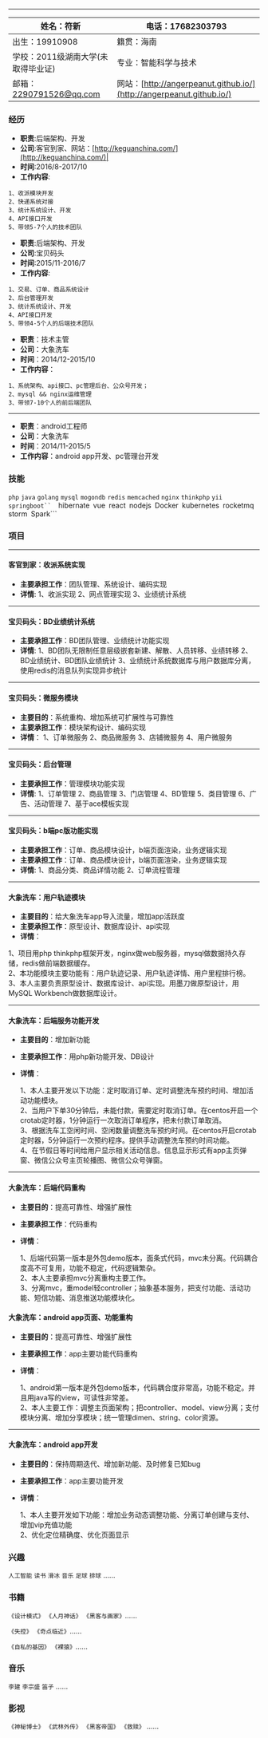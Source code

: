 
---
|姓名：符新 | 电话：17682303793 |
|---|---|
|出生：19910908 |籍贯：海南|
|学校：2011级湖南大学(未取得毕业证) |专业：智能科学与技术|
|邮箱：<2290791526@qq.com> |网站：[http://angerpeanut.github.io/](http://angerpeanut.github.io/)|

### 经历

- **职责**:后端架构、开发
- **公司**:客官到家、网站：[http://keguanchina.com/](http://keguanchina.com/)|
- **时间**:2016/8-2017/10
- **工作内容**:
```
1、收派模块开发
2、快递系统对接
3、统计系统设计、开发
4、API接口开发
5、带领5-7个人的技术团队
```


- **职责**:后端架构、开发
- **公司**:宝贝码头
- **时间**:2015/11-2016/7
- **工作内容**:
```
1、交易、订单、商品系统设计
2、后台管理开发
3、统计系统设计、开发
4、API接口开发
5、带领4-5个人的后端技术团队
```

- **职责**：技术主管
- **公司**：大象洗车
- **时间**：2014/12-2015/10
- **工作内容**：
```
1、系统架构、api接口、pc管理后台、公众号开发；
2、mysql && nginx运维管理
3、带领7-10个人的前后端团队
```
---
- **职责**：android工程师
- **公司**：大象洗车
- **时间**：2014/11-2015/5
- **工作内容**：android app开发、pc管理台开发


### 技能
```php``` ```java``` ```golang``` ```mysql``` ```mogondb``` ```redis``` ```memcached``` ```nginx```
```thinkphp``` ```yii```
```springboot``  ```hibernate```
```vue``` ```react``` ```nodejs```
```Docker``` ```kubernetes```
```rocketmq``` ```storm``` ```Spark```


### 项目

----
#### 客官到家：收派系统实现
  - **主要承担工作**：团队管理、系统设计、编码实现
  - **详情**:
  1、收派实现
  2、网点管理实现
  3、业绩统计系统


----
#### 宝贝码头：BD业绩统计系统
  - **主要承担工作**：BD团队管理、业绩统计功能实现
  - **详情**:
  1、BD团队无限制任意层级嵌套新建、解散、人员转移、业绩转移
  2、BD业绩统计、BD团队业绩统计
  3、业绩统计系统数据库与用户数据库分离，使用redis的消息队列实现异步统计

----
#### 宝贝码头：微服务模块
  - **主要目的**：系统重构、增加系统可扩展性与可靠性
  - **主要承担工作**：模块架构设计、编码实现
  - **详情**：
  1、订单微服务
  2、商品微服务
  3、店铺微服务
  4、用户微服务

----
#### 宝贝码头：后台管理
  - **主要承担工作**：管理模块功能实现
  - **详情**:
  1、订单管理
  2、商品管理
  3、门店管理
  4、BD管理
  5、类目管理
  6、广告、活动管理
  7、基于ace模板实现

----
#### 宝贝码头：b端pc版功能实现
  - **主要承担工作**：订单、商品模块设计，b端页面渲染，业务逻辑实现
  - **主要承担工作**：订单、商品模块设计，b端页面渲染，业务逻辑实现
  - **详情**:
  1、商品分类、商品详情功能
  2、订单流程管理

----
#### 大象洗车：用户轨迹模块
  - **主要目的**：给大象洗车app导入流量，增加app活跃度
  - **主要承担工作**：原型设计、数据库设计、api实现
  - **详情**：

  1、项目用php thinkphp框架开发，nginx做web服务器，mysql做数据持久存储，redis做前端数据缓存。<br>
  2、本功能模块主要功能有：用户轨迹记录、用户轨迹详情、用户里程排行榜。<br>
  3、本人主要负责原型设计、数据库设计、api实现。用墨刀做原型设计，用MySQL Workbench做数据库设计。

----
#### 大象洗车：后端服务功能开发
  - **主要目的**：增加新功能
  - **主要承担工作**：用php新功能开发、DB设计
  - **详情**：

    1、本人主要开发以下功能：定时取消订单、定时调整洗车预约时间、增加活动功能模块。<br>
    2、当用户下单30分钟后，未能付款，需要定时取消订单。在centos开启一个crotab定时器，1分钟运行一次取消订单程序，把未付款订单取消。<br>
    3、根据洗车工空闲时间、空闲数量调整洗车预约时间。在centos开启crotab定时器，5分钟运行一次预约程序。提供手动调整洗车预约时间功能。<br>
    4、在节假日等时间给用户显示相关活动信息。信息显示形式有app主页弹窗、微信公众号主页轮播图、微信公众号弹窗。

----
#### 大象洗车：后端代码重构
  - **主要目的**：提高可靠性、增强扩展性
  - **主要承担工作**：代码重构
  - **详情**：

      1、后端代码第一版本是外包demo版本，面条式代码，mvc未分离。代码耦合度高不可复用，功能不稳定，代码逻辑繁杂。<br>
      2、本人主要承担mvc分离重构主要工作。<br>
      3、分离mvc，重model轻controller；抽象基本服务，把支付功能、活动功能、短信功能、消息推送功能模块化。


#### 大象洗车：android app页面、功能重构
  - **主要目的**：提高可靠性、增强扩展性
  - **主要承担工作**：app主要功能代码重构
  - **详情**：

    1、android第一版本是外包demo版本，代码耦合度非常高，功能不稳定。并且用java写的view，可读性非常差。<br>
    2、本人主要工作：调整主页面架构；把controller、model、view分离；支付模块分离、增加分享模块；统一管理dimen、string、color资源。

----
#### 大象洗车：android app开发
  - **主要目的**：保持周期迭代、增加新功能、及时修复已知bug
  - **主要承担工作**：app主要功能开发
  - **详情**：

    1、本人主要开发如下功能：增加业务动态调整功能、分离订单创建与支付、增加vip充值功能<br>
    2、优化定位精确度、优化页面显示



### 兴趣
```人工智能``` ```读书``` ```滑冰``` ```音乐``` ```足球``` ```排球``` ……

### 书籍
```《设计模式》``` ```《人月神话》``` ```《黑客与画家》```……

```《失控》``` ```《奇点临近》```……

```《自私的基因》``` ```《裸猿》```……
### 音乐
```李建``` ```李宗盛``` ```笛子``` ……
### 影视
```《神秘博士》``` ```《武林外传》``` ```《黑客帝国》``` ```《救赎》``` ……
